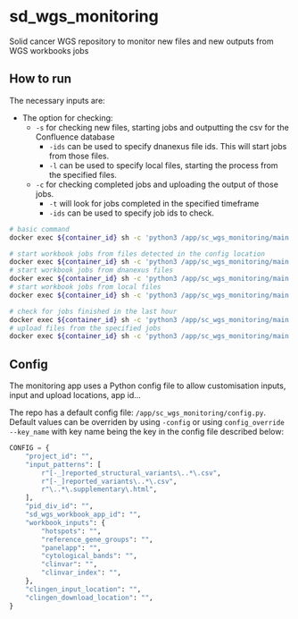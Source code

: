 # sd_wgs_monitoring

Solid cancer WGS repository to monitor new files and new outputs from WGS workbooks jobs

## How to run

The necessary inputs are:

- The option for checking:
  - `-s` for checking new files, starting jobs and outputting the csv for the Confluence database
    - `-ids` can be used to specify dnanexus file ids. This will start jobs from those files.
    - `-l` can be used to specify local files, starting the process from the specified files.
  - `-c` for checking completed jobs and uploading the output of those jobs.
    - `-t` will look for jobs completed in the specified timeframe
    - `-ids` can be used to specify job ids to check.

```sh
# basic command
docker exec ${container_id} sh -c 'python3 /app/sc_wgs_monitoring/main.py ...'

# start workbook jobs from files detected in the config location
docker exec ${container_id} sh -c 'python3 /app/sc_wgs_monitoring/main.py -s'
# start workbook jobs from dnanexus files
docker exec ${container_id} sh -c 'python3 /app/sc_wgs_monitoring/main.py -s -ids ${file_id} ${file_id} ${file_id}'
# start workbook jobs from local files
docker exec ${container_id} sh -c 'python3 /app/sc_wgs_monitoring/main.py -s -l ${file} ${file} ${file}'

# check for jobs finished in the last hour
docker exec ${container_id} sh -c 'python3 /app/sc_wgs_monitoring/main.py -c -t 1h'
# upload files from the specified jobs
docker exec ${container_id} sh -c 'python3 /app/sc_wgs_monitoring/main.py -c -ids ${job_id}'
```

## Config

The monitoring app uses a Python config file to allow customisation inputs, input and upload locations, app id...

The repo has a default config file: `/app/sc_wgs_monitoring/config.py`. Default values can be overriden by using `-config` or using `config_override --key_name` with key name being the key in the config file described below:

```python
CONFIG = {
    "project_id": "",
    "input_patterns": [
        r"[-_]reported_structural_variants\..*\.csv",
        r"[-_]reported_variants\..*\.csv",
        r"\..*\.supplementary\.html",
    ],
    "pid_div_id": "",
    "sd_wgs_workbook_app_id": "",
    "workbook_inputs": {
        "hotspots": "",
        "reference_gene_groups": "",
        "panelapp": "",
        "cytological_bands": "",
        "clinvar": "",
        "clinvar_index": "",
    },
    "clingen_input_location": "",
    "clingen_download_location": "",
}
```
